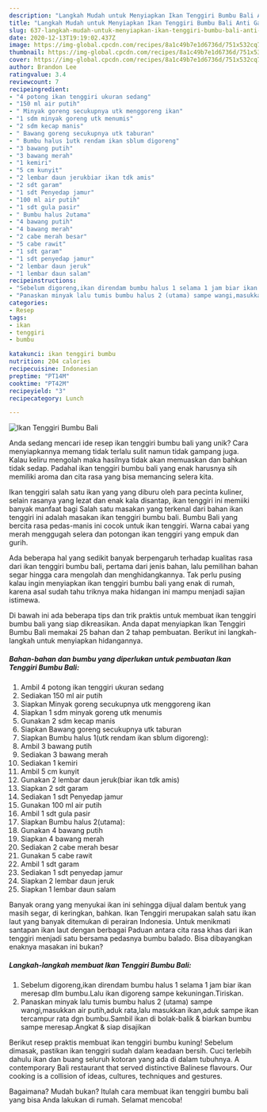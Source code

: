 ```yaml
---
description: "Langkah Mudah untuk Menyiapkan Ikan Tenggiri Bumbu Bali Anti Gagal"
title: "Langkah Mudah untuk Menyiapkan Ikan Tenggiri Bumbu Bali Anti Gagal"
slug: 637-langkah-mudah-untuk-menyiapkan-ikan-tenggiri-bumbu-bali-anti-gagal
date: 2020-12-13T19:19:02.437Z
image: https://img-global.cpcdn.com/recipes/8a1c49b7e1d6736d/751x532cq70/ikan-tenggiri-bumbu-bali-foto-resep-utama.jpg
thumbnail: https://img-global.cpcdn.com/recipes/8a1c49b7e1d6736d/751x532cq70/ikan-tenggiri-bumbu-bali-foto-resep-utama.jpg
cover: https://img-global.cpcdn.com/recipes/8a1c49b7e1d6736d/751x532cq70/ikan-tenggiri-bumbu-bali-foto-resep-utama.jpg
author: Brandon Lee
ratingvalue: 3.4
reviewcount: 7
recipeingredient:
- "4 potong ikan tenggiri ukuran sedang"
- "150 ml air putih"
- " Minyak goreng secukupnya utk menggoreng ikan"
- "1 sdm minyak goreng utk menumis"
- "2 sdm kecap manis"
- " Bawang goreng secukupnya utk taburan"
- " Bumbu halus 1utk rendam ikan sblum digoreng"
- "3 bawang putih"
- "3 bawang merah"
- "1 kemiri"
- "5 cm kunyit"
- "2 lembar daun jerukbiar ikan tdk amis"
- "2 sdt garam"
- "1 sdt Penyedap jamur"
- "100 ml air putih"
- "1 sdt gula pasir"
- " Bumbu halus 2utama"
- "4 bawang putih"
- "4 bawang merah"
- "2 cabe merah besar"
- "5 cabe rawit"
- "1 sdt garam"
- "1 sdt penyedap jamur"
- "2 lembar daun jeruk"
- "1 lembar daun salam"
recipeinstructions:
- "Sebelum digoreng,ikan direndam bumbu halus 1 selama 1 jam biar ikan meresap dlm bumbu.Lalu ikan digoreng sampe kekuningan.Tiriskan."
- "Panaskan minyak lalu tumis bumbu halus 2 (utama) sampe wangi,masukkan air putih,aduk rata,lalu masukkan ikan,aduk sampe ikan tercampur rata dgn bumbu.Sambil ikan di bolak-balik &amp; biarkan bumbu sampe meresap.Angkat &amp; siap disajikan"
categories:
- Resep
tags:
- ikan
- tenggiri
- bumbu

katakunci: ikan tenggiri bumbu 
nutrition: 204 calories
recipecuisine: Indonesian
preptime: "PT14M"
cooktime: "PT42M"
recipeyield: "3"
recipecategory: Lunch

---
```



![Ikan Tenggiri Bumbu Bali](https://img-global.cpcdn.com/recipes/8a1c49b7e1d6736d/751x532cq70/ikan-tenggiri-bumbu-bali-foto-resep-utama.jpg)

Anda sedang mencari ide resep ikan tenggiri bumbu bali yang unik? Cara menyiapkannya memang tidak terlalu sulit namun tidak gampang juga. Kalau keliru mengolah maka hasilnya tidak akan memuaskan dan bahkan tidak sedap. Padahal ikan tenggiri bumbu bali yang enak harusnya sih memiliki aroma dan cita rasa yang bisa memancing selera kita.

Ikan tenggiri salah satu ikan yang yang diburu oleh para pecinta kuliner, selain rasanya yang lezat dan enak kala disantap, ikan tenggiri ini memiiki banyak manfaat bagi Salah satu masakan yang terkenal dari bahan ikan tenggiri ini adalah masakan ikan tenggiri bumbu bali. Bumbu Bali yang bercita rasa pedas-manis ini cocok untuk ikan tenggiri. Warna cabai yang merah menggugah selera dan potongan ikan tenggiri yang empuk dan gurih.

Ada beberapa hal yang sedikit banyak berpengaruh terhadap kualitas rasa dari ikan tenggiri bumbu bali, pertama dari jenis bahan, lalu pemilihan bahan segar hingga cara mengolah dan menghidangkannya. Tak perlu pusing kalau ingin menyiapkan ikan tenggiri bumbu bali yang enak di rumah, karena asal sudah tahu triknya maka hidangan ini mampu menjadi sajian istimewa.


Di bawah ini ada beberapa tips dan trik praktis untuk membuat ikan tenggiri bumbu bali yang siap dikreasikan. Anda dapat menyiapkan Ikan Tenggiri Bumbu Bali memakai 25 bahan dan 2 tahap pembuatan. Berikut ini langkah-langkah untuk menyiapkan hidangannya.

<!--inarticleads1-->

##### Bahan-bahan dan bumbu yang diperlukan untuk pembuatan Ikan Tenggiri Bumbu Bali:

1. Ambil 4 potong ikan tenggiri ukuran sedang
1. Sediakan 150 ml air putih
1. Siapkan  Minyak goreng secukupnya utk menggoreng ikan
1. Siapkan 1 sdm minyak goreng utk menumis
1. Gunakan 2 sdm kecap manis
1. Siapkan  Bawang goreng secukupnya utk taburan
1. Siapkan  Bumbu halus 1(utk rendam ikan sblum digoreng):
1. Ambil 3 bawang putih
1. Sediakan 3 bawang merah
1. Sediakan 1 kemiri
1. Ambil 5 cm kunyit
1. Gunakan 2 lembar daun jeruk(biar ikan tdk amis)
1. Siapkan 2 sdt garam
1. Sediakan 1 sdt Penyedap jamur
1. Gunakan 100 ml air putih
1. Ambil 1 sdt gula pasir
1. Siapkan  Bumbu halus 2(utama):
1. Gunakan 4 bawang putih
1. Siapkan 4 bawang merah
1. Sediakan 2 cabe merah besar
1. Gunakan 5 cabe rawit
1. Ambil 1 sdt garam
1. Sediakan 1 sdt penyedap jamur
1. Siapkan 2 lembar daun jeruk
1. Siapkan 1 lembar daun salam


Banyak orang yang menyukai ikan ini sehingga dijual dalam bentuk yang masih segar, di keringkan, bahkan. Ikan Tenggiri merupakan salah satu ikan laut yang banyak ditemukan di perairan Indonesia. Untuk menikmati santapan ikan laut dengan berbagai Paduan antara cita rasa khas dari ikan tenggiri menjadi satu bersama pedasnya bumbu balado. Bisa dibayangkan enaknya masakan ini bukan? 

<!--inarticleads2-->

##### Langkah-langkah membuat Ikan Tenggiri Bumbu Bali:

1. Sebelum digoreng,ikan direndam bumbu halus 1 selama 1 jam biar ikan meresap dlm bumbu.Lalu ikan digoreng sampe kekuningan.Tiriskan.
1. Panaskan minyak lalu tumis bumbu halus 2 (utama) sampe wangi,masukkan air putih,aduk rata,lalu masukkan ikan,aduk sampe ikan tercampur rata dgn bumbu.Sambil ikan di bolak-balik &amp; biarkan bumbu sampe meresap.Angkat &amp; siap disajikan


Berikut resep praktis membuat ikan tenggiri bumbu kuning! Sebelum dimasak, pastikan ikan tenggiri sudah dalam keadaan bersih. Cuci terlebih dahulu ikan dan buang seluruh kotoran yang ada di dalam tubuhnya. A contemporary Bali restaurant that served distinctive Balinese flavours. Our cooking is a collision of ideas, cultures, techniques and gestures. 

Bagaimana? Mudah bukan? Itulah cara membuat ikan tenggiri bumbu bali yang bisa Anda lakukan di rumah. Selamat mencoba!
